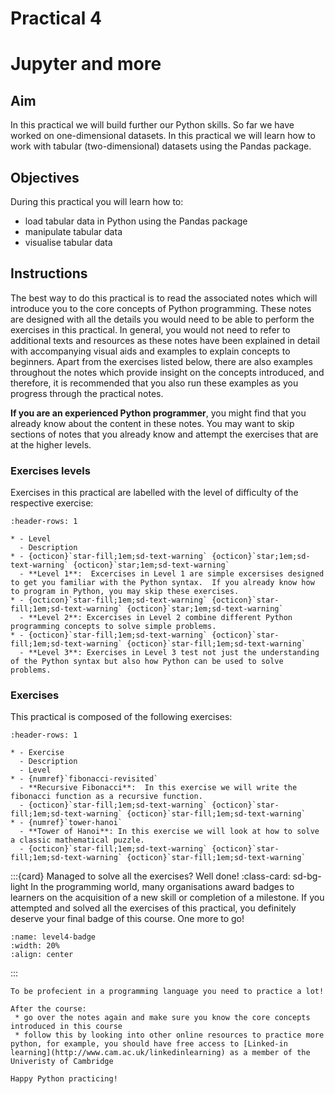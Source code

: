 # Practical 4
# Jupyter and more

## Aim  
In this practical we will build further our Python skills.  So far we have worked on one-dimensional datasets.  In this practical 
we will learn how to work with tabular (two-dimensional) datasets using the Pandas package.

## Objectives
During this practical you will learn how to:
* load tabular data in Python using the Pandas package
* manipulate tabular data
* visualise tabular data


## Instructions

The best way to do this practical is to read the associated notes which will introduce you to the core concepts of Python programming. 
These notes are designed with all the details you would need to be able to perform the exercises in this practical. In 
general, you would not need to refer to additional texts and resources as these notes have been explained in detail with
accompanying visual aids and examples to explain concepts to beginners.  Apart from the exercises listed below, there are also 
examples throughout the notes which provide insight on the concepts introduced, and therefore, it is recommended that you also 
run these examples as you progress through the practical notes.  

**If you are an experienced Python programmer**, you might find that you already know about the content in these notes. You 
may want to skip sections of notes that you already know and attempt the exercises that are at the higher levels. 

### Exercises levels
Exercises in this practical are labelled with the level of difficulty of the respective exercise:

```{list-table}
:header-rows: 1

* - Level
  - Description
* - {octicon}`star-fill;1em;sd-text-warning` {octicon}`star;1em;sd-text-warning` {octicon}`star;1em;sd-text-warning`
  - **Level 1**:  Excercises in Level 1 are simple excersises designed to get you familiar with the Python syntax.  If you already know how to program in Python, you may skip these exercises.
* - {octicon}`star-fill;1em;sd-text-warning` {octicon}`star-fill;1em;sd-text-warning` {octicon}`star;1em;sd-text-warning`
  - **Level 2**: Excercises in Level 2 combine different Python programming concepts to solve simple problems.  
* - {octicon}`star-fill;1em;sd-text-warning` {octicon}`star-fill;1em;sd-text-warning` {octicon}`star-fill;1em;sd-text-warning`
  - **Level 3**: Exercises in Level 3 test not just the understanding of the Python syntax but also how Python can be used to solve problems.  
```

### Exercises

This practical is composed of the following exercises:

```{list-table}
:header-rows: 1

* - Exercise
  - Description
  - Level
* - {numref}`fibonacci-revisited`
  - **Recursive Fibonacci**:  In this exercise we will write the fibonacci function as a recursive function.
  - {octicon}`star-fill;1em;sd-text-warning` {octicon}`star-fill;1em;sd-text-warning` {octicon}`star-fill;1em;sd-text-warning`
* - {numref}`tower-hanoi`
  - **Tower of Hanoi**: In this exercise we will look at how to solve a classic mathematical puzzle.
  - {octicon}`star-fill;1em;sd-text-warning` {octicon}`star-fill;1em;sd-text-warning` {octicon}`star-fill;1em;sd-text-warning`

```

:::{card} Managed to solve all the exercises?  Well done!
:class-card: sd-bg-light
In the programming world, many organisations award badges to learners on the acquisition of a new skill or completion of a milestone.  If you attempted and solved all the exercises of this practical, you definitely deserve your final badge of this course. One more to go!
```{image} images/level-4-badge.png
:name: level4-badge
:width: 20%
:align: center
```
:::


```{admonition} Next steps
To be profecient in a programming language you need to practice a lot!

After the course:
 * go over the notes again and make sure you know the core concepts introduced in this course  
 * follow this by looking into other online resources to practice more python, for example, you should have free access to [Linked-in learning](http://www.cam.ac.uk/linkedinlearning) as a member of the Univeristy of Cambridge
 
Happy Python practicing!
```








